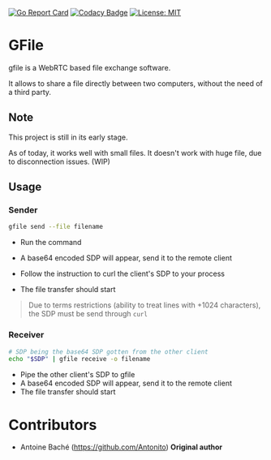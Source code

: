 [![Go Report Card](https://goreportcard.com/badge/github.com/Antonito/gfile)](https://goreportcard.com/report/github.com/Antonito/gfile)
[![Codacy Badge](https://api.codacy.com/project/badge/Grade/5888662aebd54d2681f9a737dfd33913)](https://www.codacy.com/app/Antonito/gfile?utm_source=github.com&amp;utm_medium=referral&amp;utm_content=Antonito/gfile&amp;utm_campaign=Badge_Grade)
[![License: MIT](https://img.shields.io/badge/License-MIT-yellow.svg)](https://opensource.org/licenses/MIT)


# GFile

gfile is a WebRTC based file exchange software.

It allows to share a file directly between two computers, without the need of a third party.

## Note

This project is still in its early stage.

As of today, it works well with small files. It doesn't work with huge file, due to disconnection issues. (WIP)

## Usage

### Sender
```bash
gfile send --file filename
```

- Run the command

- A base64 encoded SDP will appear, send it to the remote client

- Follow the instruction to curl the client's SDP to your process

- The file transfer should start

> Due to terms restrictions (ability to treat lines with +1024 characters), the SDP must be send through `curl`

### Receiver
```bash
# SDP being the base64 SDP gotten from the other client
echo "$SDP" | gfile receive -o filename
```

- Pipe the other client's SDP to gfile
- A base64 encoded SDP will appear, send it to the remote client
- The file transfer should start

# Contributors

- Antoine Baché (https://github.com/Antonito) **Original author**